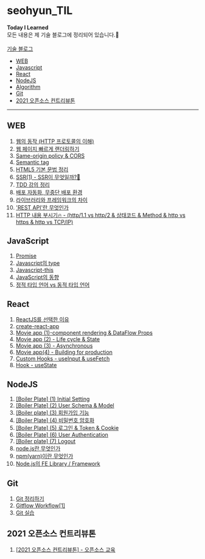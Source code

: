 # seohyun_TIL
**Today I Learned**<br/>
모든 내용은 제 기술 블로그에 정리되어 있습니다.🌷<br/><br/>
[기술 블로그](https://velog.io/@mlsh1112)<br/>


- [WEB](#WEB)
- [Javascript](#Javascript)
- [React](#React)
- [NodeJS](#NodeJS)
- [Algorithm](https://velog.io/@mlsh1112/series/Algorithm)
- [Git](#Git)
- [2021 오픈소스 컨트리뷰톤](#2021-오픈소스-컨트리뷰톤)
* * *

## WEB
1. [웹의 동작 (HTTP 프로토콜의 이해)](https://velog.io/@mlsh1112/%EC%9B%B9%EC%9D%98-%EB%8F%99%EC%9E%91-HTTP-%ED%94%84%EB%A1%9C%ED%86%A0%EC%BD%9C-%EC%9D%B4%ED%95%B4)
2. [웹 페이지 빠르게 랜더링하기](https://velog.io/@mlsh1112/%EC%9B%B9-%ED%8E%98%EC%9D%B4%EC%A7%80-%EB%B9%A0%EB%A5%B4%EA%B2%8C-%EB%9E%9C%EB%8D%94%EB%A7%81%ED%95%98%EA%B8%B0)
3. [Same-origin policy & CORS](https://velog.io/@mlsh1112/Same-origin-policy-CORS)
4. [Semantic tag](https://velog.io/@mlsh1112/Semantic-Tag)
5. [HTML5 기본 문법 정리](https://velog.io/@mlsh1112/HTML5-%EA%B8%B0%EB%B3%B8-%EB%AC%B8%EB%B2%95-%EC%A0%95%EB%A6%AC)
6. [SSR(1) - SSR이 무엇일까?🤔](https://velog.io/@mlsh1112/SSR1-SSR%EC%9D%B4-%EB%AC%B4%EC%97%87%EC%9D%BC%EA%B9%8C)
7. [TDD 강의 정리](https://velog.io/@mlsh1112/TDD-%EA%B0%95%EC%9D%98-%EC%A0%95%EB%A6%AC)
8. [배포 자동화, 무중단 배포 환경](https://velog.io/@mlsh1112/%EB%B0%B0%ED%8F%AC-%EC%9E%90%EB%8F%99%ED%99%94-%EB%AC%B4%EC%A4%91%EB%8B%A8-%EB%B0%B0%ED%8F%AC-%ED%99%98%EA%B2%BD-%EA%B5%AC%EC%B6%95%ED%95%98%EA%B8%B0)
9. [라이브러리와 프레임워크의 차이](https://velog.io/@mlsh1112/Library%EB%9D%BC%EC%9D%B4%EB%B8%8C%EB%9F%AC%EB%A6%AC%EC%99%80-Framework%ED%94%84%EB%A0%88%EC%9E%84%EC%9B%8C%ED%81%AC-%EC%B0%A8%EC%9D%B4)
10. ['REST API'란 무엇인가](https://velog.io/@mlsh1112/REST-API)
11. [HTTP 내용 부시기🔥 - (http/1.1 vs http/2 & 상태코드 & Method & http vs https & http vs TCP/IP)](https://velog.io/@mlsh1112/HTTP-%EB%82%B4%EC%9A%A9-%EB%B6%80%EC%8B%9C%EA%B8%B0)

## JavaScript
1. [Promise](https://velog.io/@mlsh1112/Promise)
2. [Javascript의 type](https://velog.io/@mlsh1112/Javascript%EC%9D%98-type)
3. [Javascript-this](https://velog.io/@mlsh1112/Javascript-this)
4. [JavaScript의 동향](https://velog.io/@mlsh1112/JavaScript%EC%9D%98-%EB%8F%99%ED%96%A5)
5. [정적 타입 언어 vs 동적 타입 언어](https://velog.io/@mlsh1112/%EC%A0%95%EC%A0%81-%ED%83%80%EC%9E%85-%EC%96%B8%EC%96%B4-vs-%EB%8F%99%EC%A0%81-%ED%83%80%EC%9E%85-%EC%96%B8%EC%96%B4)


## React
1. [ReactJS를 선택한 이유](https://velog.io/@mlsh1112/React-ReactJS%EB%A5%BC-%EC%84%A0%ED%83%9D%ED%95%9C-%EC%9D%B4%EC%9C%A0)
2. [create-react-app](https://velog.io/@mlsh1112/React-Create-react-app)
3. [Movie app (1)-component rendering & DataFlow Props](https://velog.io/@mlsh1112/React-Movie-app-1-component-rendering-DataFlow-Props)
4. [Movie app (2) - Life cycle & State](https://velog.io/@mlsh1112/React-Movie-app-2)
5. [Movie app (3) - Asynchronous](https://velog.io/@mlsh1112/React-Movie-app-3-Asynchronous)
6. [Movie app(4) - Building for production](https://velog.io/@mlsh1112/React-Movie-app4-Building-for-production)
7. [Custom Hooks - useInput & useFetch](https://velog.io/@mlsh1112/React-Custom-Hooks-useInput-useFetch)
8. [Hook - useState](https://velog.io/@mlsh1112/React-Hook-useState)

## NodeJS
1. [[Boiler Plate] (1) Initial Setting](https://velog.io/@mlsh1112/Boiler-Plate-1-Initial-Setting)
2. [[Boiler Plate] (2) User Schema & Model](https://velog.io/@mlsh1112/Boiler-Plate-2-User-Schema-Model)
3. [[Boiler plate] (3) 회원가입 기능](https://velog.io/@mlsh1112/Boiler-plate-3-%ED%9A%8C%EC%9B%90%EA%B0%80%EC%9E%85-%EA%B8%B0%EB%8A%A5)
4. [[Boiler Plate] (4) 비밀번호 암호화](https://velog.io/@mlsh1112/Boiler-Plate-4-%EB%B9%84%EB%B0%80%EB%B2%88%ED%98%B8-%EC%95%94%ED%98%B8%ED%99%94)
5. [[Boiler Plate] (5) 로그인 & Token & Cookie](https://velog.io/@mlsh1112/Boiler-Plate-5-%EB%A1%9C%EA%B7%B8%EC%9D%B8)
6. [[Boiler Plate] (6) User Authentication](https://velog.io/@mlsh1112/Boiler-Plate-6-User-Authentication)
7. [[Boiler plate] (7) Logout](https://velog.io/@mlsh1112/Boiler-plate-7-Logout)
8. [node.js란 무엇인가](https://velog.io/@mlsh1112/node.js%EB%9E%80-%EB%AC%B4%EC%97%87%EC%9D%B8%EA%B0%80)
9. [npm(yarn)이란 무엇인가](https://velog.io/@mlsh1112/npmyarn%EC%9D%B4%EB%9E%80-%EB%AC%B4%EC%97%87%EC%9D%B8%EA%B0%80)
10. [Node.js의 FE Library / Framework](https://velog.io/@mlsh1112/Node.js%EC%9D%98-FE-Library-Framework)

## Git
1. [Git 정리하기](https://velog.io/@mlsh1112/Git-%EC%A0%95%EB%A6%AC%ED%95%98%EA%B8%B0)
2. [Gitflow Workflow[1]](https://velog.io/@mlsh1112/Gitflow-Workflow)
3. [Git 실습](https://velog.io/@mlsh1112/2021-%EC%98%A4%ED%94%88%EC%86%8C%EC%8A%A4-%EC%BB%A8%ED%8A%B8%EB%A6%AC%EB%B7%B0%ED%86%A4-%EC%98%A4%ED%94%88%EC%86%8C%EC%8A%A4-%EA%B8%B0%EB%B3%B8-%EA%B5%90%EC%9C%A1)

## 2021 오픈소스 컨트리뷰톤
1. [[2021 오픈소스 컨트리뷰톤] - 오픈소스 교육](https://velog.io/@mlsh1112/2021-%EC%98%A4%ED%94%88%EC%86%8C%EC%8A%A4-%EC%BB%A8%ED%8A%B8%EB%A6%AC%EB%B7%B0%ED%86%A4-%EC%98%A4%ED%94%88%EC%86%8C%EC%8A%A4-%EA%B8%B0%EB%B3%B8-%EA%B5%90%EC%9C%A1)
